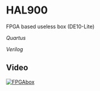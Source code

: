 # HAL900

FPGA based useless box (DE10-Lite)

*Quartus*

*Verilog*


## Video

[![FPGAbox](https://img.youtube.com/vi/BtkI6LPmqMk/0.jpg)](https://www.youtube.com/watch?v=BtkI6LPmqMk)
